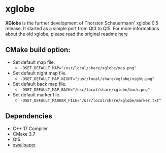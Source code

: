 # xglobe

__XGlobe__ is the further development of Thorsten Scheuermann' xglobe 0.5
release. It started as a simple port from Qt3 to Qt5. For more informations
about the old xglobe, please read the original readme [here](README.xglobe-0.5)

## CMake build option:

- Set default map file.
  - `-DSET_DEFAULT_MAP="/usr/local/share/xglobe/map.png"`
- Set default night map file.
  - `-DSET_DEFAULT_MAP_NIGHT="/usr/local/share/xglobe/night.png"`
- Set default back map file.
  - `-DSET_DEFAULT_MAP_BACK="/usr/local/share/xglobe/back.png"`
- Set default marker file.
  - `-DSET_DEFAULT_MARKER_FILE="/usr/local/share/xglobe/marker.txt"`

## Dependencies
 + C++ 17 Compiler
 + CMake 3.7
 + Qt5
 + [xwallpaper](https://github.com/stoeckmann/xwallpaper)
